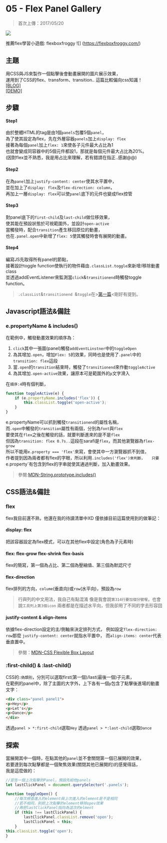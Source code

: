 # **05 - Flex Panel Gallery**
>首次上傳：2017/05/20  

![](https://guahsu.io/2017/05/JavaScript30-05-Flex-Panel-Gallery/demo5.png)

推薦flex學習小遊戲: flexboxfroggy ![] (https://flexboxfroggy.com/)

## **主題**
用CSS與JS來製作一個點擊後會動畫展開的圖片展示效果，  
運用到了CSS的flex、transform、transition.. 這篇比較偏向css知識！  
[[BLOG]](https://guahsu.io/2017/05/JavaScript30-05-Flex-Panel-Gallery/)  
[[DEMO]](https://guahsu.io/JavaScript30//05_Flex-Panel-Gallery/index-GuaHsu.html)  

## **步驟**
#### Step1
由於整體HTML的tag是由1個`panels`包覆5個`panel`，  
為了使其設定為flex，先在外層容器`panels`加上`display: flex`  
接著為每個`panel`加上`flex: 1`來使各子元件最大占比為1  
也就會變成同容器中的5個元件都設1，那就是每個元件最大占比為20%。  
(因對flex並不熟悉，我是用占比來理解，若有錯請在指正..感謝@@)

#### Step2
在為`panel`加上`justify-content: center`使其水平置中，  
並在加上了`display: flex`及`flex-direction: column`，  
再加上一層`display: flex`可以使`panel`底下的元件也變成flex控管

#### Step3
對panel底下的`first-child`及`last-child`做位移效果，  
使其能在預設狀態於可視範圍外，並設計`open-active`  
當觸發時，配合`transition`產生移回原位的動畫，  
也在`.panel.open`中新增了`flex: 5`使其觸發時會有展開的動畫。 

#### Step4
編寫JS先取得所有panel的節點，  
接著設計toggle function使執行的物件藉由`.classList.toggle`來新增/移除動畫class  
並透過addEventListener來監測當`click`&`transitionend`時觸發toggle function。  
>`.classList`&`transitionend `&`toggle`在>[第一篇](https://github.com/guahsu/JavaScript30/tree/master/01_Java-Script-Drum-Kit)<剛好有提到。

## **Javascript語法&備註**
### **e.propertyName & includes()**
在範例中，觸發動畫效果的順序為：
1. `click`其中一張圖(panel)觸發`addEventLinstner`中的`toggleOpen`
2. 為其增加`.open`，增加`Flex: 5`的效果，同時也是使用了`.panel`中的`transition: flex`這段
3. 當`.open`的`transition`結束時，觸發了`transitionend`來作動`toggleActive`
4. 為其增加`.open-active`效果，讓原本可是範圍外的`p`文字滑入

在`順序:4`時有個判斷，
````javascript
function toggleActive(e) {
    if (e.propertyName.includes('flex')) {
        this.classList.toggle('open-active');
    }
}
````
e.propertyName可以抓到觸發`transitionend`的屬性名稱，  
而`.open`中觸發的`transition`屬性有兩個，分別為`font`與`flex`    
要使其在`flex`之後在觸發的話，就要判斷進來的是不是`flex`   
但因為`transition: flex 0.7s..`這段在sarafi是`flex`，而其他瀏覽器為`flex-grow`  
所以不能用`e.property === 'flex'`來寫，會使其中一方瀏覽器抓不到值，  
作者提到因為兩者都有flex的字眼，所以利用`.includes('flex')來判斷，  
只要`e.property`有包含到flex的字串就使其通過判斷，加入動畫效果。
>參閱:[MDN-String.prototype.includes()](https://developer.mozilla.org/en-US/docs/Web/JavaScript/Reference/Global_Objects/String/includes)

## **CSS語法&備註**
### **flex**
flex我目前還不熟，他還在我的待讀清單中XD
僅依據目前這篇使用到的做筆記：
#### display: flex
把該容器設定為flex模式，可以在其他flex中設定(角色為子元素時)
#### flex: flex-grow flex-shrink flex-basis
flex的簡寫，第一個為占比、第二個為壓縮值、第三個為默認尺寸
#### flex-direction
flex排列的方向，`colume`(垂直向)或`row`(水平向)，預設為`row`
>行與列的中文用法，我自己有點混淆
像是我會說`第314行要加個分號喔`，也會說`工具列上第3個icon`
兩者都是在描述水平向，但我卻用了不同的字去形容囧
#### justify-content & align-items
依據flex-direction設定的主/側軸來決定排列方式，
例如設定`flex-direction: row`那麼
`justify-content: center`就指水平置中，
而`align-items: center`代表垂直置中。
>參閱：[MDN-CSS Flexible Box Layout](https://developer.mozilla.org/en-US/docs/Web/CSS/CSS_Flexible_Box_Layout)

### **:first-child() & :last-child()**
CSS的`:偽類別`，分別可以選取first(第一個)/last(最後一個)子元素，  
在範例的panel中，除了主圖的大字外，上下各有一個`p`包含了點擊後進場的動畫文字：
````html
<div class="panel panel1">
<p>Hey</p>
<p>Let's</p>
<p>Dance</p>
</div>
````
透過`panel > *:first-child`選取`Hey`
透過`panel > *:last-child`選取`Dance`

## **探索**
當展開其中一個時，在點其他的`panel`並不會關閉第一個已展開的效果，  
若要達到每次點擊都是一個聚焦效果(關閉其他已展開的)的感覺得話，  
我是這麼做的：
````javascript
//宣告一個上次點擊的Panel，預設先給他panels
let lastClickPanel = document.querySelector('.panels');

function toggleOpen() {
    //每次檢查進入的element與上次進入的element是不是相同
    //若不相同，則把上次點擊的element移除opev效果
    //再把lastClickPanel指向為這次的elment
    if (this !== lastClickPanel) {
        lastClickPanel.classList.remove('open');
        lastClickPanel = this;
    }
this.classList.toggle('open');
}
````




